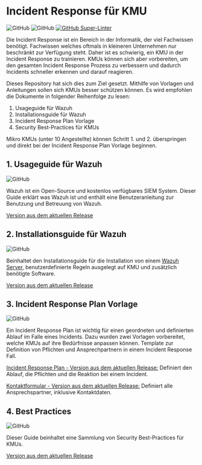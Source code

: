 # Incident Response für KMU
![GitHub](https://img.shields.io/badge/empfohlene%20Zeit-4%20Stunden-brightgreen)
![GitHub](https://img.shields.io/github/license/KMU-Incident-Response/KMU-Security-Best-Practices)
[![GitHub Super-Linter](https://github.com/KMU-Incident-Response/KMU-Security-Best-Practices/workflows/Lint%20Code%20Base/badge.svg)](https://github.com/marketplace/actions/super-linter)

Die Incident Response ist ein Bereich in der Informatik, der viel Fachwissen benötigt.
Fachwissen welches oftmals in kleineren Unternehmen nur beschränkt zur Verfügung steht.
Daher ist es schwierig, ein KMU in der Incident Response zu trainieren.
KMUs können sich aber vorbereiten, um den gesamten Incident Response Prozess zu verbessern und dadurch Incidents schneller erkennen und darauf reagieren.

Dieses Repository hat sich dies zum Ziel gesetzt. Mithilfe von Vorlagen und Anleitungen sollen sich KMUs besser schützen können.
Es wird empfohlen die Dokumente in folgender Reihenfolge zu lesen:

1. Usageguide für Wazuh
2. Installationsguide für Wazuh
3. Incident Response Plan Vorlage
4. Security Best-Practices für KMUs

Mikro KMUs (unter 10 Angestellte) können Schritt 1. und 2. überspringen und direkt bei der Incident Response Plan Vorlage beginnen.

## 1. Usageguide für Wazuh

![GitHub](https://img.shields.io/badge/empfohlene%20Zeit-1%20Stunden-brightgreen)

Wazuh ist ein Open-Source und kostenlos verfügbares SIEM System.
Dieser Guide erklärt was Wazuh ist und enthält eine Benutzeranleitung zur Benutzung und Betreuung von Wazuh.

[Version aus dem aktuellen Release](https://github.com/KMU-Incident-Response/KMU-Security-Best-Practices/releases/latest/download/usage-guide-OSS.pdf)

## 2. Installationsguide für Wazuh

![GitHub](https://img.shields.io/badge/empfohlene%20Zeit-2%20Stunden-brightgreen)

Beinhaltet den Installationsguide für die Installation von einem [Wazuh Server](https://documentation.wazuh.com/current/getting-started/index.html), benutzerdefinierte Regeln ausgelegt auf KMU und zusätzlich benötigte Software.

[Version aus dem aktuellen Release](https://github.com/KMU-Incident-Response/KMU-Security-Best-Practices/releases/latest/download/installation-guide-OSS.pdf)

## 3. Incident Response Plan Vorlage

![GitHub](https://img.shields.io/badge/empfohlene%20Zeit-1%20Stunden-brightgreen)

Ein Incident Response Plan ist wichtig für einen geordneten und definierten Ablauf im Falle eines Incidents.
Dazu wurden zwei Vorlagen vorbereitet, welche KMUs auf ihre Bedürfnisse anpassen können.
Template zur Definition von Pflichten und Ansprechpartnern in einem Incident Response Fall.

[Incident Response Plan - Version aus dem aktuellen Release:](https://github.com/KMU-Incident-Response/KMU-Security-Best-Practices/releases/latest/download/Incident-Response-Plan-Vorlage.docx) Definiert den Ablauf, die Pflichten und die Reaktion bei einem Incident.

[Kontaktformular - Version aus dem aktuellen Release:](https://github.com/KMU-Incident-Response/KMU-Security-Best-Practices/releases/latest/download/Incident-Response-Kontaktformular.docx) Definiert alle Ansprechspartner, inklusive Kontaktdaten.

## 4. Best Practices

![GitHub](https://img.shields.io/badge/empfohlene%20Zeit-4%20Stunden-brightgreen)

Dieser Guide beinhaltet eine Sammlung von Security Best-Practices für KMUs.

[Version aus dem aktuellen Release](https://github.com/KMU-Incident-Response/KMU-Security-Best-Practices/releases/latest/download/best-practices.pdf)
